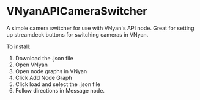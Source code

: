 # VNyanAPICameraSwitcher
A simple camera switcher for use with VNyan's API node.
Great for setting up streamdeck buttons for switching cameras in VNyan.

To install:
1. Download the .json file
2. Open VNyan
3. Open node graphs in VNyan
4. Click Add Node Graph
5. Click load and select the .json file
6. Follow directions in Message node.

